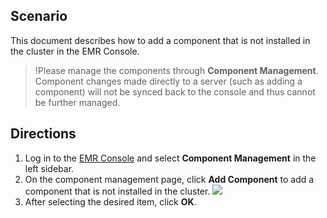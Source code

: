 ## Scenario
This document describes how to add a component that is not installed in the cluster in the EMR Console.
>!Please manage the components through **Component Management**. Component changes made directly to a server (such as adding a component) will not be synced back to the console and thus cannot be further managed.

## Directions
1. Log in to the [EMR Console](https://console.cloud.tencent.com/emr) and select **Component Management** in the left sidebar.
2. On the component management page, click **Add Component** to add a component that is not installed in the cluster.
![](https://main.qcloudimg.com/raw/a738e2c0b218c5991b844736d33085a2.png)
3. After selecting the desired item, click **OK**.
